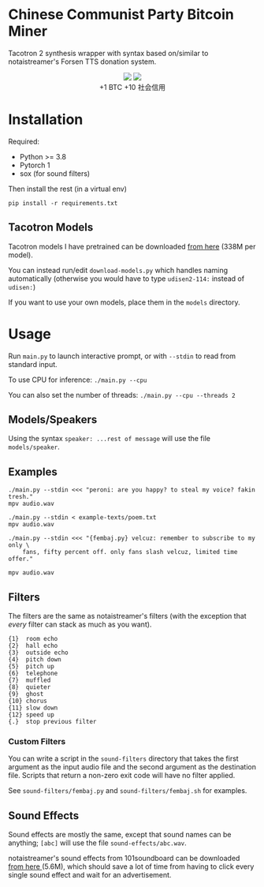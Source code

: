 # Chinese Communist Party Bitcoin Miner

Tacotron 2 synthesis wrapper with syntax based on/similar to notaistreamer's
Forsen TTS donation system.

<p align="center">
    <img src="https://cdn.7tv.app/emote/6109df1e49dcebc8a39247eb/2x.webp">
    <img src="https://cdn.7tv.app/emote/6144a5317b14fdf700b94310/2x.webp">
    <br>
    +1 BTC +10 社会信用
</p>

# Installation

Required:

- Python \>= 3.8
- Pytorch 1
- sox (for sound filters)

Then install the rest (in a virtual env)

```
pip install -r requirements.txt
```

## Tacotron Models

Tacotron models I have pretrained can be downloaded [from
here](https://drive.google.com/drive/folders/1hpLQuRck0yUWv1w4mFhPzqm7TAX6FxFk)
(338M per model).

You can instead run/edit `download-models.py` which handles naming
automatically (otherwise you would have to type `udisen2-114:` instead of
`udisen:`)

If you want to use your own models, place them in the `models` directory.

# Usage

Run `main.py` to launch interactive prompt, or with `--stdin` to read from
standard input.

To use CPU for inference: `./main.py --cpu`

You can also set the number of threads: `./main.py --cpu --threads 2`

## Models/Speakers

Using the syntax `speaker: ...rest of message` will use the file
`models/speaker`.

## Examples

```
./main.py --stdin <<< "peroni: are you happy? to steal my voice? fakin tresh."
mpv audio.wav
```

```
./main.py --stdin < example-texts/poem.txt
mpv audio.wav
```

```
./main.py --stdin <<< "{fembaj.py} velcuz: remember to subscribe to my only \
    fans, fifty percent off. only fans slash velcuz, limited time offer."

mpv audio.wav
```

## Filters

The filters are the same as notaistreamer's filters (with the exception
that *every* filter can stack as much as you want).

```
{1}  room echo
{2}  hall echo
{3}  outside echo
{4}  pitch down
{5}  pitch up
{6}  telephone
{7}  muffled
{8}  quieter
{9}  ghost
{10} chorus
{11} slow down
{12} speed up
{.}  stop previous filter
```

### Custom Filters

You can write a script in the `sound-filters` directory that takes the first
argument as the input audio file and the second argument as the destination
file. Scripts that return a non-zero exit code will have no filter applied.

See `sound-filters/fembaj.py` and `sound-filters/fembaj.sh` for examples.

## Sound Effects

Sound effects are mostly the same, except that sound names can be
anything; `[abc]` will use the file `sound-effects/abc.wav`.

notaistreamer's sound effects from 101soundboard can be downloaded [from here
](https://drive.google.com/drive/folders/198TMltRvKrJHRq1gcBB8xwOytoMz0v3C)
(5.6M), which should save a lot of time from having to click every single sound
effect and wait for an advertisement.
